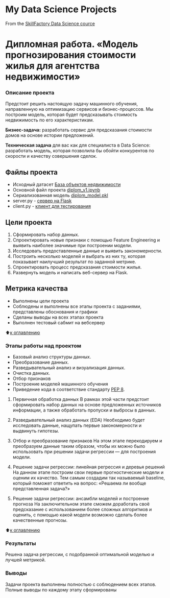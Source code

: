 # My Data Science Projects
From the [SkillFactory Data Science cource](https://skillfactory.ru/data-scientist)

# Дипломная работа. «Модель прогнозирования стоимости жилья для агентства недвижимости»

### Описание проекта

Предстоит решить настоящую задачу машинного обучения, направленную на оптимизацию сервисов и бизнес-процессов. Мы построим модель, которая будет предсказывать стоимость недвижимость по его характеристикам.

**Бизнес-задача:** разработать сервис для предсказания стоимости домов на основе истории предложений.

**Техническая задача** для вас как для специалиста в Data Science: разработать модель, которая позволила бы обойти конкурентов по скорости и качеству совершения сделок.

## Файлы проекта
+ Исходный датасет [База объектов недвижимости](https://drive.google.com/file/d/11-ZNNIdcQ7TbT8Y0nsQ3Q0eiYQP__NIW/view)
+ Основной файл проекта [diplom_v1.ipynb](https://github.com/Sphexxx/Diplom/blob/main/diplom_v1.ipynb)
+ Сериализованная модель [diplom_model.pkl](https://drive.google.com/file/d/1Emm0apJ-2I9ZTJQIXQGwvyU0MhCeYEBt/view?usp=sharing)
+ server.py - [сервер на Flask](https://github.com/Sphexxx/Diplom/blob/main/server.py)
+ client.py - [клиент для тестирования](https://github.com/Sphexxx/Diplom/blob/main/client.py)

## Цели проекта

1. Сформировать набор данных.
2. Спроектировать новые признаки с помощью Feature Engineering и выявить наиболее значимые при построении модели.
3. Исследовать предоставленные данные и выявить закономерности.
4. Построить несколько моделей и выбрать из них ту, которая показывает наилучший результат по заданной метрике.
5. Спроектировать процесс предсказания стоимости жилья.
6. Развернуть модель и написать веб-сервер на Flask.

## Метрика качества

+ Выполнены цели проекта
+ Соблюдены и выполнены все этапы проекта с заданиями, представлены обоснования и графики
+ Сделаны выводы на всех этапах проекта
+ Выполнен тестовый сабмит на вебсервер

:arrow_up:[к оглавлению](https://github.com/Sphexxx/Diplom/blob/main/README.md#Оглавление)

### Этапы работы над проектом
+ Базовый анализ структуры данных.
+ Преобразование данных.
+ Разведывательный анализ и визуализация данных.
+ Очистка данных.
+ Отбор признаков
+ Построение моделей машинного обучения
+ Приведение кода в соответствие стандарту [PEP 8](https://peps.python.org/pep-0008/).

1. Первичная обработка данных
В рамках этой части предстоит сформировать набор данных на основе предложенных источников информации, а также обработать пропуски и выбросы в данных.

2. Разведывательный анализ данных (EDA)
Необходимо будет исследовать данные, нащупать первые закономерности и выдвинуть гипотезы.

3. Отбор и преобразование признаков
На этом этапе перекодируем и преобразуем данные таким образом, чтобы их можно было использовать при решении задачи регрессии — для построения модели.

4. Решение задачи регрессии: линейная регрессия и деревья решений
На данном этапе построим свои первые прогностические модели и оценим их качество. Тем самым создадим так называемый baseline, который поможет ответить на вопрос: «Решаема ли вообще представленная задача?»

5. Решение задачи регрессии: ансамбли моделей и построение прогноза
На заключительном этапе сможем доработать своё предсказание с использованием более сложных алгоритмов и оценить, с помощью какой модели возможно сделать более качественные прогнозы.

:arrow_up:[к оглавлению](https://github.com/Sphexxx/Diplom/blob/main/README.md#Оглавление)

### Результаты

Решена задача регрессии, с подобранной оптимальной моделью и лучшей метрикой.

### Выводы

Задачи проекта выполнены полностью с соблюдением всех этапов. Полные выводы по каждому этапу сформированы